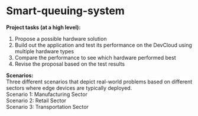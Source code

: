 # Smart-queuing-system

**Project tasks (at a high level):**
1) Propose a possible hardware solution
2) Build out the application and test its performance on the DevCloud using multiple hardware types
3) Compare the performance to see which hardware performed best
4) Revise the proposal based on the test results


**Scenarios:**<br/>
Three different scenarios that depict real-world problems based on different sectors where edge devices are typically deployed.<br/>
Scenario 1: Manufacturing Sector<br/>
Scenario 2: Retail Sector<br/>
Scenario 3: Transportation Sector
